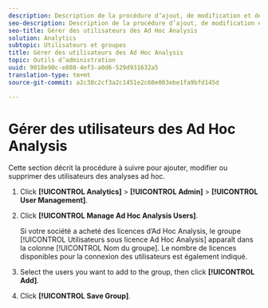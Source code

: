 ```yaml
---
description: Description de la procédure d’ajout, de modification et de suppression d’utilisateurs de l’Ad Hoc Analysis.
seo-description: Description de la procédure d’ajout, de modification et de suppression d’utilisateurs de l’Ad Hoc Analysis.
seo-title: Gérer des utilisateurs des Ad Hoc Analysis
solution: Analytics
subtopic: Utilisateurs et groupes
title: Gérer des utilisateurs des Ad Hoc Analysis
topic: Outils d’administration
uuid: 9018e90c-e808-4ef3-a0d6-529d931632a5
translation-type: tm+mt
source-git-commit: a2c38c2cf3a2c1451e2c60e003ebe1fa9bfd145d

---
```



# Gérer des utilisateurs des Ad Hoc Analysis

Cette section décrit la procédure à suivre pour ajouter, modifier ou supprimer des utilisateurs des analyses ad hoc.

1. Click **[!UICONTROL Analytics]** &gt; **[!UICONTROL Admin]** &gt; **[!UICONTROL User Management]**.
1. Click **[!UICONTROL Manage Ad Hoc Analysis Users]**.

   Si votre société a acheté des licences d’Ad Hoc Analysis, le groupe [!UICONTROL Utilisateurs sous licence Ad Hoc Analysis] apparaît dans la colonne [!UICONTROL Nom du groupe]. Le nombre de licences disponibles pour la connexion des utilisateurs est également indiqué.

1. Select the users you want to add to the group, then click **[!UICONTROL Add]**.
1. Click **[!UICONTROL Save Group]**.
